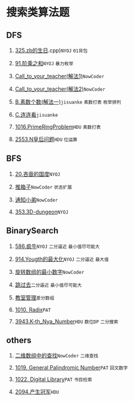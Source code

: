 # 搜索类算法题

## DFS

1. [325.zb的生日](https://github.com/faxinwang/OJ_NYOJ/blob/master/search/325.zb的生日.cpp).cpp)`NYOJ` `01背包`

2. [91.阶乘之和](https://github.com/faxinwang/OJ_NYOJ/blob/master/greedy/91.%E9%98%B6%E4%B9%98%E4%B9%8B%E5%92%8C.cpp)`NYOJ` `暴力枚举`

3. [Call_to_your_teacher(解法1)](https://github.com/faxinwang/OJ_NowCoder/blob/master/%E7%AB%9E%E8%B5%9B/2018%E5%B9%B4%E5%85%A8%E5%9B%BD%E5%A4%9A%E6%A0%A1%E7%AE%97%E6%B3%95%E5%AF%92%E5%81%87%E8%AE%AD%E7%BB%83%E8%90%A5%E7%BB%83%E4%B9%A0%E8%B5%9B/%E7%AC%AC%E5%9B%9B%E5%9C%BA/F.Call_to_your_teacher.cpp)`NowCoder`

4. [Call_to_your_teacher(解法2)](https://github.com/faxinwang/OJ_NowCoder/blob/master/%E7%AB%9E%E8%B5%9B/2018%E5%B9%B4%E5%85%A8%E5%9B%BD%E5%A4%9A%E6%A0%A1%E7%AE%97%E6%B3%95%E5%AF%92%E5%81%87%E8%AE%AD%E7%BB%83%E8%90%A5%E7%BB%83%E4%B9%A0%E8%B5%9B/%E7%AC%AC%E5%9B%9B%E5%9C%BA/F.Call_to_your_teacher2.cpp)`NowCoder`

5. [B.素数个数(解法一)](https://github.com/faxinwang/OJ_jisuanke/blob/master/contest/1215/B.素数个数(解法一).cpp)`jisuanke` `素数打表` `枚举排列`

6. [C.连连看](https://github.com/faxinwang/OJ_jisuanke/blob/master/contest/1215/C.连连看.cpp)`jisuanke`

7. [1016.PrimeRingProblem](https://github.com/faxinwang/OJ_HDU/blob/master/search/1016.PrimeRingProblem.cpp)`HDU` `素数打表`

8. [2553.N皇后问题](https://github.com/faxinwang/OJ_HDU/blob/master/search/2553.N皇后问题.cpp)`HDU` `位运算`

## BFS

1. [20.吝啬的国度](https://github.com/faxinwang/OJ_NYOJ/blob/master/search/20.吝啬的国度.cpp)`NYOJ`

2. [推箱子](https://github.com/faxinwang/OJ_NowCoder/blob/master/%E5%85%AC%E5%8F%B8%E7%9C%9F%E9%A2%98/2017%E7%BD%91%E6%98%93%E6%B8%B8%E6%88%8F%E9%9B%B7%E7%81%AB%E7%9B%98%E5%8F%A4%E5%AE%9E%E4%B9%A0%E7%94%9F%E6%8B%9B%E8%81%98%E7%AC%94%E8%AF%95%E7%9C%9F%E9%A2%98/3%E6%8E%A8%E7%AE%B1%E5%AD%90.cpp)`NowCoder` `状态扩展`

3. [通知小弟](https://github.com/faxinwang/OJ_NowCoder/blob/master/%E7%AB%9E%E8%B5%9B/2018%E5%B9%B4%E5%85%A8%E5%9B%BD%E5%A4%9A%E6%A0%A1%E7%AE%97%E6%B3%95%E5%AF%92%E5%81%87%E8%AE%AD%E7%BB%83%E8%90%A5%E7%BB%83%E4%B9%A0%E8%B5%9B/%E7%AC%AC%E5%9B%9B%E5%9C%BA/E.%E9%80%9A%E7%9F%A5%E5%B0%8F%E5%BC%9F.cpp)`NowCoder`

4. [353.3D-dungeon](https://github.com/faxinwang/OJ_NYOJ/blob/master/search/353.3D-dungeon.cpp)`NYOJ`


## BinarySearch

1. [586.疯牛](https://github.com/faxinwang/OJ_NYOJ/blob/master/greedy/586.%E7%96%AF%E7%89%9B.cpp)`NYOJ` `二分逼近` `最小值尽可能大`

2. [914.Yougth的最大化](https://github.com/faxinwang/OJ_NYOJ/blob/master/greedy/914.Yougth%E7%9A%84%E6%9C%80%E5%A4%A7%E5%8C%96.cpp)`NYOJ` `二分逼近` `最大值`

3. [旋转数组的最小数字](https://github.com/faxinwang/OJ_NowCoder/blob/master/%E5%89%91%E6%8C%87offer%E7%BC%96%E7%A8%8B%E9%A2%98/6.%E6%97%8B%E8%BD%AC%E6%95%B0%E7%BB%84%E7%9A%84%E6%9C%80%E5%B0%8F%E6%95%B0%E5%AD%97.cpp)`NowCoder`

4. [跳过去](https://github.com/faxinwang/2017_summer_train/blob/master/1.%E4%BA%8C%E5%88%86-%E8%B7%B3%E8%BF%87%E5%8E%BB%20(10%E5%88%86).cpp)`二分逼近` `最小值尽可能大`

5. [教室管理](https://github.com/faxinwang/2017_summer_train/blob/master/2.%E4%BA%8C%E5%88%86-%E6%95%99%E5%AE%A4%E7%AE%A1%E7%90%86%20(10%E5%88%86).cpp)`差分数组`

6. [1010. Radix](https://github.com/faxinwang/OJ_PAT/blob/master/2%20advance/1-20/1010.%20Radix%20(25).cpp)`PAT`

7. [3943.K-th_Nya_Number](https://github.com/faxinwang/OJ_HDU/blob/master/dp/3943.K-th_Nya_Number.cpp)`HDU` `数位DP` `二分搜索`

## others

1. [二维数组中的查找](https://github.com/faxinwang/OJ_NowCoder/blob/master/%E5%89%91%E6%8C%87offer%E7%BC%96%E7%A8%8B%E9%A2%98/1.%E4%BA%8C%E7%BB%B4%E6%95%B0%E7%BB%84%E4%B8%AD%E7%9A%84%E6%9F%A5%E6%89%BE.cpp)`NowCoder` `二维查找`

2. [1019. General Palindromic Number](https://github.com/faxinwang/OJ_PAT/blob/master/2%20advance/1-20/1019.%20General%20Palindromic%20Number%20(20).cpp)`PAT` `回文数字`

3. [1022. Digital Library](https://github.com/faxinwang/OJ_PAT/blob/master/2%20advance/21%20-%2040/1022.%20Digital%20Library%20(30).cpp)`PAT` `书目检索`

4. [2094.产生冠军](https://github.com/faxinwang/OJ_HDU/blob/master/search/2094.产生冠军.cpp)`HDU`
